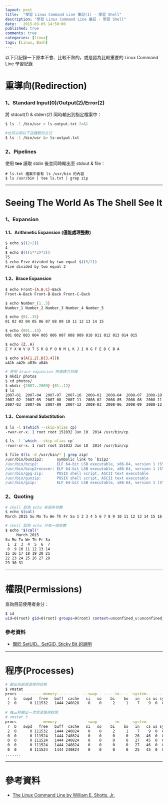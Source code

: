```yaml
---
layout: post
title:  "學習 Linux Command Line 筆記(1) - 學習 Shell"
description: "學習 Linux Command Line 筆記 - 學習 Shell"
date:   2015-03-05 14:50:00
published: true
comments: true
categories: [linux]
tags: [Linux, Bash]
---
```


以下只記錄一下原本不會、比較不熟的，或是認為比較重要的 Linux Command Line 學習紀錄

重導向(Redirection)
===================

### 1、Standard Input(0)/Output(2)/Error(2)

將 stdout(1) & stderr(2) 同時輸出到指定檔案中：

``` bash
$ ls -l /bin/usr > ls-output.txt 2>&1

#也可以用以下這種新的方式
$ ls -l /bin/usr &> ls-output.txt
```

### 2、Pipelines

使用 **tee** 讀取 stdin 後並同時輸出至 stdout & file：

```
# ls.txt 檔案中會有 ls /usr/bin 的內容
$ ls /usr/bin | tee ls.txt | grep zip
```

---------------------------------------

Seeing The World As The Shell See It
====================================

### 1、Expansion

#### 1.1、Arithmetic Expansion (僅能處理整數)

``` bash
$ echo $((2+2))
4
$ echo $(((5**2)*3))
75
$ echo Five divided by two equal $((5/2))
Five divided by two equal 2
```

#### 1.2、Brace Expansion

``` bash
$ echo Front-{A,B,C}-Back
Front-A-Back Front-B-Back Front-C-Back

$ echo Number_{1..5}
Number_1 Number_2 Number_3 Number_4 Number_5

$ echo {01..15}
01 02 03 04 05 06 07 08 09 10 11 12 13 14 15

$ echo {001..15}
001 002 003 004 005 006 007 008 009 010 011 012 013 014 015

$ echo {Z..A}
Z Y X W V U T S R Q P O N M L K J I H G F E D C B A

$ echo a{A{1,2},B{3,4}}b
aA1b aA2b aB3b aB4b

# 使用 brace expansion 快速建立目錄
$ mkdir photos
$ cd photos/
$ mkdir {2007..2009}-{01..12}
$ ls
2007-01  2007-04  2007-07  2007-10  2008-01  2008-04  2008-07  2008-10  2009-01  2009-04  2009-07  2009-10
2007-02  2007-05  2007-08  2007-11  2008-02  2008-05  2008-08  2008-11  2009-02  2009-05  2009-08  2009-11
2007-03  2007-06  2007-09  2007-12  2008-03  2008-06  2008-09  2008-12  2009-03  2009-06  2009-09  2009-12
```

#### 1.3、Command Substitution

``` bash
$ ls -l $(which --skip-alias cp)
-rwxr-xr-x. 1 root root 151032 Jun 10  2014 /usr/bin/cp

$ ls -l `which --skip-alias cp`
-rwxr-xr-x. 1 root root 151032 Jun 10  2014 /usr/bin/cp

$ file $(ls -d /usr/bin/* | grep zip)
/usr/bin/bunzip2:      symbolic link to `bzip2'
/usr/bin/bzip2:        ELF 64-bit LSB executable, x86-64, version 1 (SYSV), dynamically linked (uses shared libs), for GNU/Linux 2.6.32, BuildID[sha1]=0x80151d8bb82c3a04911bb01dd561ccc5921ebf67, stripped
/usr/bin/bzip2recover: ELF 64-bit LSB executable, x86-64, version 1 (SYSV), dynamically linked (uses shared libs), for GNU/Linux 2.6.32, BuildID[sha1]=0xa99dfb7461d200a2bcbffbc7cff1394e6b90a926, stripped
/usr/bin/gpg-zip:      POSIX shell script, ASCII text executable
/usr/bin/gunzip:       POSIX shell script, ASCII text executable
/usr/bin/gzip:         ELF 64-bit LSB executable, x86-64, version 1 (SYSV), dynamically linked (uses shared libs), for GNU/Linux 2.6.32, BuildID[sha1]=0x383452f440145000382210de81b664cfca62308a, stripped
```

### 2、Quoting

``` bash
# shell 認為 echo 有很多參數
$ echo $(cal)
March 2015 Su Mo Tu We Th Fr Sa 1 2 3 4 5 6 7 8 9 10 11 12 13 14 15 16 17 18 19 20 21 22 23 24 25 26 27 28 29 30 31

# shell 認為 echo 只有一個參數
$ echo "$(cal)"
     March 2015
Su Mo Tu We Th Fr Sa
 1  2  3  4  5  6  7
 8  9 10 11 12 13 14
15 16 17 18 19 20 21
22 23 24 25 26 27 28
29 30 31
```

---------------------------------------

權限(Permissions)
=================

查詢目前使用者身分：

``` bash
$ id
uid=0(root) gid=0(root) groups=0(root) context=unconfined_u:unconfined_r:unconfined_t:s0-s0:c0.c1023
```

### 參考資料

- [關於 SetUID、SetGID, Sticky Bit 的說明](http://linux.vbird.org/linux_basic/0220filemanager/0220filemanager.php#suid_sgid_sticky)

---------------------------------------

程序(Processes)
===============

``` bash
# 輸出系統資源使用狀態
$ vmstat
procs -----------memory---------- ---swap-- -----io---- -system-- ------cpu-----
 r  b   swpd   free   buff  cache   si   so    bi    bo   in   cs us sy id wa st
 2  0      0 111532   1444 240828    0    0     2     1    7    9  0  0 100  0  0
 
# 每三秒輸出一次資源使用狀態
# vmstat 3
procs -----------memory---------- ---swap-- -----io---- -system-- ------cpu-----
 r  b   swpd   free   buff  cache   si   so    bi    bo   in   cs us sy id wa st
 2  0      0 111532   1444 240824    0    0     2     1    7    9  0  0 100  0  0
 0  0      0 111524   1444 240824    0    0     0     0   26   46  0  0 100  0  0
 0  0      0 111524   1444 240824    0    0     0     0   27   45  0  0 100  0  0
 0  0      0 111524   1444 240824    0    0     0     0   27   46  0  0 100  0  0
 0  0      0 111524   1444 240824    0    0     0     0   25   45  0  0 100  0  0
.......
```

---------------------------------------

參考資料
========

- [The Linux Command Line by William E. Shotts, Jr.](http://linuxcommand.org/tlcl.php)